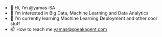 - 👋 Hi, I’m @yamas-SA
- 👀 I’m interested in Big Data, Machine Learning and Data Analytics
- 🌱 I’m currently learning Machine Learning Deployment and other cool stuff 
- 📫 How to reach me yamas@speakagent.com

<!---
yamas-SA/yamas-SA is a ✨ special ✨ repository because its `README.md` (this file) appears on your GitHub profile.
You can click the Preview link to take a look at your changes.
--->
